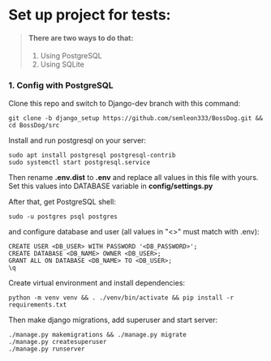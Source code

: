 
# Set up project for tests:

> #### There are two ways to do that:
>
>1. Using PostgreSQL
>2. Using SQLite

### 1. Config with PostgreSQL

Clone this repo and switch to Django-dev branch with this command:

    git clone -b django_setup https://github.com/semleon333/BossDog.git && cd BossDog/src

Install and run postgresql on your server:

    sudo apt install postgresql postgresql-contrib
    sudo systemctl start postgresql.service

Then rename **.env.dist** to **.env** and replace all values in this file with yours.<br>
Set this values into DATABASE variable in **config/settings.py**

After that, get PostgreSQL shell:

    sudo -u postgres psql postgres

and configure database and user (all values in "<>" must match with .env):

    CREATE USER <DB_USER> WITH PASSWORD '<DB_PASSWORD>';
    CREATE DATABASE <DB_NAME> OWNER <DB_USER>;
    GRANT ALL ON DATABASE <DB_NAME> TO <DB_USER>;
    \q
    

Create virtual environment and install dependencies:

    python -m venv venv && . ./venv/bin/activate && pip install -r requirements.txt

Then make django migrations, add superuser and start server:

    ./manage.py makemigrations && ./manage.py migrate
    ./manage.py createsuperuser
    ./manage.py runserver

